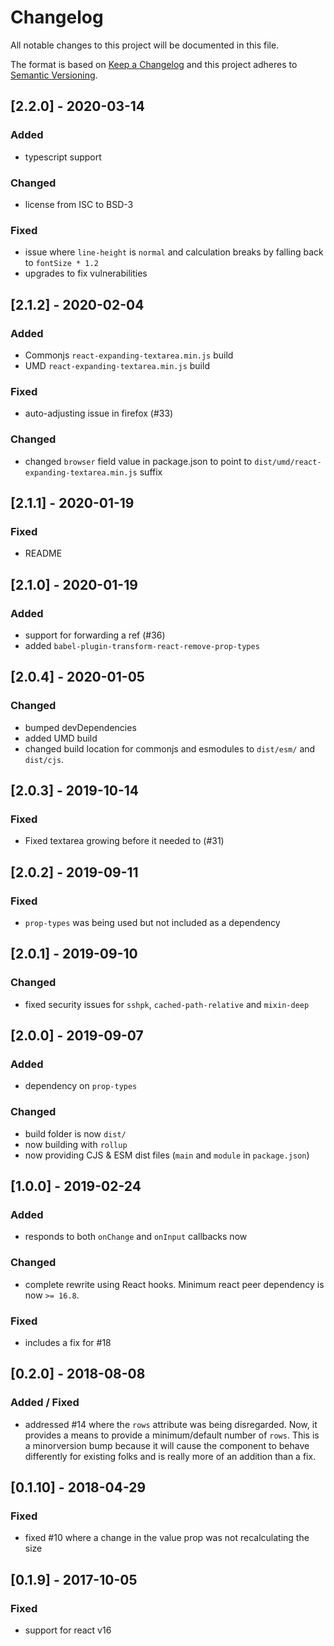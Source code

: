 # Changelog
All notable changes to this project will be documented in this file.

The format is based on [Keep a Changelog](http://keepachangelog.com/en/1.0.0/)
and this project adheres to [Semantic Versioning](http://semver.org/spec/v2.0.0.html).

## [2.2.0] - 2020-03-14

### Added
* typescript support

### Changed
* license from ISC to BSD-3

### Fixed
* issue where `line-height` is `normal` and calculation breaks by falling back
  to `fontSize * 1.2`
* upgrades to fix vulnerabilities

## [2.1.2] - 2020-02-04

### Added
* Commonjs `react-expanding-textarea.min.js` build
* UMD `react-expanding-textarea.min.js` build

### Fixed
* auto-adjusting issue in firefox (#33)

### Changed
* changed `browser` field value in package.json to point to
  `dist/umd/react-expanding-textarea.min.js` suffix

## [2.1.1] - 2020-01-19

### Fixed
* README

## [2.1.0] - 2020-01-19

### Added
* support for forwarding a ref (#36)
* added `babel-plugin-transform-react-remove-prop-types`

## [2.0.4] - 2020-01-05

### Changed
* bumped devDependencies
* added UMD build
* changed build location for commonjs and esmodules to `dist/esm/` and
  `dist/cjs`.

## [2.0.3] - 2019-10-14

### Fixed
* Fixed textarea growing before it needed to (#31)

## [2.0.2] - 2019-09-11

### Fixed
* `prop-types` was being used but not included as a dependency

## [2.0.1] - 2019-09-10

### Changed
* fixed security issues for `sshpk`, `cached-path-relative` and `mixin-deep`

## [2.0.0] - 2019-09-07

### Added
* dependency on `prop-types`

### Changed
* build folder is now `dist/`
* now building with `rollup`
* now providing CJS & ESM dist files (`main` and `module` in `package.json`)

## [1.0.0] - 2019-02-24

### Added
* responds to both `onChange` and `onInput` callbacks now

### Changed
* complete rewrite using React hooks. Minimum react peer dependency is now
  `>= 16.8`.

### Fixed
* includes a fix for #18

## [0.2.0] - 2018-08-08

### Added / Fixed
* addressed #14 where the `rows` attribute was being disregarded. Now, it
  provides a means to provide a minimum/default number of `rows`. This is a
  minorversion bump because it will cause the component to behave differently
  for existing folks and is really more of an addition than a fix.

## [0.1.10] - 2018-04-29

### Fixed
* fixed #10 where a change in the value prop was not recalculating the size

## [0.1.9] - 2017-10-05

### Fixed
* support for react v16
